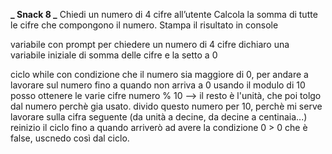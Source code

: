 **_ Snack 8 _**
Chiedi un numero di 4 cifre all’utente
Calcola la somma di tutte le cifre che compongono il numero.
Stampa il risultato in console

variabile con prompt per chiedere un numero di 4 cifre
dichiaro una variabile iniziale di somma delle cifre e la setto a 0

ciclo while con condizione che il numero sia maggiore di 0, per andare a lavorare sul numero fino a quando non arriva a 0
usando il modulo di 10 posso ottenere le varie cifre
numero % 10 --> il resto è l'unità, che poi tolgo dal numero perchè gia usato.
divido questo numero per 10, perchè mi serve lavorare sulla cifra seguente (da unità a decine, da decine a centinaia...)
reinizio il ciclo fino a quando arriverò ad avere la condizione 0 > 0 che è false, uscnedo così dal ciclo.
